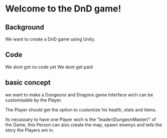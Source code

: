 # Welcome to the DnD game!
## Background
We want to create a DnD game using Unity.

## Code
We dont got no code yet
We dont get paid

## basic concept
we want to make a Dungeons and Dragons game Interface wich can be customisable by the Player.

The Player should get the option to customize his health, stats and items.

Its necassary to have one Player wich is the "leader(DungeonMaster)" of the Game, this Person can also create the map, spawn enemys and tells the story the Players are in.
